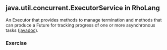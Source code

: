 ## java.util.concurrent.ExecutorService in RhoLang

An Executor that provides methods to manage termination and methods that can produce a Future for tracking progress of one or more asynchronous tasks ([javadoc](https://docs.oracle.com/javase/9/docs/api/java/util/concurrent/ExecutorService.html)).

### Exercise
